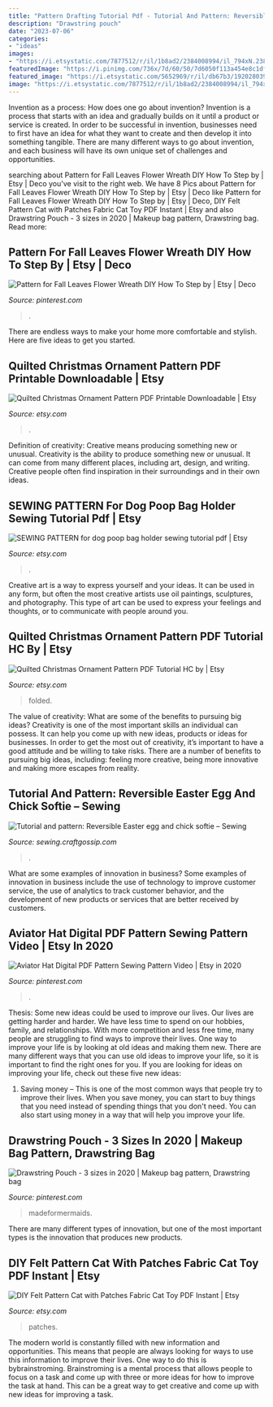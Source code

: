 ```yaml
---
title: "Pattern Drafting Tutorial Pdf - Tutorial And Pattern: Reversible Easter Egg And Chick Softie – Sewing"
description: "Drawstring pouch"
date: "2023-07-06"
categories:
- "ideas"
images:
- "https://i.etsystatic.com/7877512/r/il/1b8ad2/2384008994/il_794xN.2384008994_44z8.jpg"
featuredImage: "https://i.pinimg.com/736x/7d/60/50/7d6050f113a454e8c1dff63a0c3b5263.jpg"
featured_image: "https://i.etsystatic.com/5652969/r/il/db67b3/192028039/il_794xN.192028039.jpg"
image: "https://i.etsystatic.com/7877512/r/il/1b8ad2/2384008994/il_794xN.2384008994_44z8.jpg"
---
```



Invention as a process: How does one go about invention?
Invention is a process that starts with an idea and gradually builds on it until a product or service is created. In order to be successful in invention, businesses need to first have an idea for what they want to create and then develop it into something tangible. There are many different ways to go about invention, and each business will have its own unique set of challenges and opportunities.

	

		
searching about Pattern for Fall Leaves Flower Wreath DIY How To Step by | Etsy | Deco you've visit to the right web. We have 8 Pics about Pattern for Fall Leaves Flower Wreath DIY How To Step by | Etsy | Deco like Pattern for Fall Leaves Flower Wreath DIY How To Step by | Etsy | Deco, DIY Felt Pattern Cat with Patches Fabric Cat Toy PDF Instant | Etsy and also Drawstring Pouch - 3 sizes in 2020 | Makeup bag pattern, Drawstring bag. Read more:
		
    
## Pattern For Fall Leaves Flower Wreath DIY How To Step By | Etsy | Deco

<img loading=lazy src="https://i.pinimg.com/originals/4e/8b/db/4e8bdbfdb9356a332b1d542724ea059e.jpg" onerror="this.onerror=null;this.src='https://tse2.mm.bing.net/th?id=OIP.TZ4gwxQH9DXGIj9mXPYPCQHaJD&amp;pid=15.1';" alt="Pattern for Fall Leaves Flower Wreath DIY How To Step by | Etsy | Deco">

_Source: pinterest.com_

>. 

	

There are endless ways to make your home more comfortable and stylish. Here are five ideas to get you started.

    
## Quilted Christmas Ornament Pattern PDF Printable Downloadable | Etsy

<img loading=lazy src="https://i.etsystatic.com/5652969/r/il/9937ce/192432006/il_794xN.192432006.jpg" onerror="this.onerror=null;this.src='https://tse1.mm.bing.net/th?id=OIP.eDtip2qmTyHiP1SJlbfdkAHaJ4&amp;pid=15.1';" alt="Quilted Christmas Ornament Pattern PDF Printable Downloadable | Etsy">

_Source: etsy.com_

>. 

	

Definition of creativity: Creative means producing something new or unusual.
Creativity is the ability to produce something new or unusual. It can come from many different places, including art, design, and writing. Creative people often find inspiration in their surroundings and in their own ideas.

    
## SEWING PATTERN For Dog Poop Bag Holder Sewing Tutorial Pdf | Etsy

<img loading=lazy src="https://i.etsystatic.com/7877512/r/il/1b8ad2/2384008994/il_794xN.2384008994_44z8.jpg" onerror="this.onerror=null;this.src='https://tse2.mm.bing.net/th?id=OIP.sWbs4ZwAuyUpNg7Ckyzw3wHaJ4&amp;pid=15.1';" alt="SEWING PATTERN for dog poop bag holder sewing tutorial pdf | Etsy">

_Source: etsy.com_

>. 

	

Creative art is a way to express yourself and your ideas. It can be used in any form, but often the most creative artists use oil paintings, sculptures, and photography. This type of art can be used to express your feelings and thoughts, or to communicate with people around you.

    
## Quilted Christmas Ornament Pattern PDF Tutorial HC By | Etsy

<img loading=lazy src="https://i.etsystatic.com/5652969/r/il/db67b3/192028039/il_794xN.192028039.jpg" onerror="this.onerror=null;this.src='https://tse1.mm.bing.net/th?id=OIP.uLEQLreWxF7mr1BvOSV5nQHaLT&amp;pid=15.1';" alt="Quilted Christmas Ornament Pattern PDF Tutorial HC by | Etsy">

_Source: etsy.com_

>folded. 

	

The value of creativity: What are some of the benefits to pursuing big ideas?
Creativity is one of the most important skills an individual can possess. It can help you come up with new ideas, products or ideas for businesses. In order to get the most out of creativity, it’s important to have a good attitude and be willing to take risks. There are a number of benefits to pursuing big ideas, including: feeling more creative, being more innovative and making more escapes from reality.

    
## Tutorial And Pattern: Reversible Easter Egg And Chick Softie – Sewing

<img loading=lazy src="https://i2.wp.com/sewing.craftgossip.com/files/2018/03/DSC_9681_edited_700.jpg?fit=700%2C467&amp;ssl=1" onerror="this.onerror=null;this.src='https://tse2.mm.bing.net/th?id=OIP.fDUd0lFrPs_H_RuJnudDYgHaE8&amp;pid=15.1';" alt="Tutorial and pattern: Reversible Easter egg and chick softie – Sewing">

_Source: sewing.craftgossip.com_

>. 

	

What are some examples of innovation in business?
Some examples of innovation in business include the use of technology to improve customer service, the use of analytics to track customer behavior, and the development of new products or services that are better received by customers.

    
## Aviator Hat Digital PDF Pattern Sewing Pattern Video | Etsy In 2020

<img loading=lazy src="https://i.pinimg.com/736x/f3/84/e4/f384e457d2f88adbc6785805d04cae4b--aviator-hat-steampunk-hat.jpg" onerror="this.onerror=null;this.src='https://tse3.mm.bing.net/th?id=OIP.VOAhZceJI2KuGS4rPmuauwHaJ4&amp;pid=15.1';" alt="Aviator Hat Digital PDF Pattern Sewing Pattern Video | Etsy in 2020">

_Source: pinterest.com_

>. 

	

Thesis: Some new ideas could be used to improve our lives.
Our lives are getting harder and harder. We have less time to spend on our hobbies, family, and relationships. With more competition and less free time, many people are struggling to find ways to improve their lives. One way to improve your life is by looking at old ideas and making them new. There are many different ways that you can use old ideas to improve your life, so it is important to find the right ones for you. If you are looking for ideas on improving your life, check out these five new ideas: 
1) Saving money – This is one of the most common ways that people try to improve their lives. When you save money, you can start to buy things that you need instead of spending things that you don't need. You can also start using money in a way that will help you improve your life.

    
## Drawstring Pouch - 3 Sizes In 2020 | Makeup Bag Pattern, Drawstring Bag

<img loading=lazy src="https://i.pinimg.com/736x/7d/60/50/7d6050f113a454e8c1dff63a0c3b5263.jpg" onerror="this.onerror=null;this.src='https://tse2.mm.bing.net/th?id=OIP.DFCB-Uws9WzHx266hG6yoQHaFj&amp;pid=15.1';" alt="Drawstring Pouch - 3 sizes in 2020 | Makeup bag pattern, Drawstring bag">

_Source: pinterest.com_

>madeformermaids. 

	

There are many different types of innovation, but one of the most important types is the innovation that produces new products.

    
## DIY Felt Pattern Cat With Patches Fabric Cat Toy PDF Instant | Etsy

<img loading=lazy src="https://i.etsystatic.com/6666762/r/il/48b9c8/340581407/il_794xN.340581407.jpg" onerror="this.onerror=null;this.src='https://tse1.mm.bing.net/th?id=OIP.e6rC2i8UcJDslGHvVGQOOAHaJ6&amp;pid=15.1';" alt="DIY Felt Pattern Cat with Patches Fabric Cat Toy PDF Instant | Etsy">

_Source: etsy.com_

>patches. 

	

The modern world is constantly filled with new information and opportunities. This means that people are always looking for ways to use this information to improve their lives. One way to do this is bybrainstroming. Brainstroming is a mental process that allows people to focus on a task and come up with three or more ideas for how to improve the task at hand. This can be a great way to get creative and come up with new ideas for improving a task.

